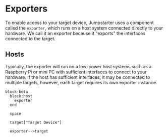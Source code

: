 # Exporters

To enable access to your target device, Jumpstarter uses a component called
the `exporter`, which runs on a host system connected directly to your hardware.
We call it an exporter because it "exports" the interfaces connected to the
target.

## Hosts

Typically, the exporter will run on a low-power host systems such as a
Raspberry Pi or mini PC with sufficient interfaces to connect to your hardware.
If the host has sufficient interfaces, it may be connected to multiple targets,
however, each target requires its own exporter instance.

```{mermaid}
block-beta
  block:host
    exporter
  end

  space

  target["Target Device"]

  exporter-->target
```
